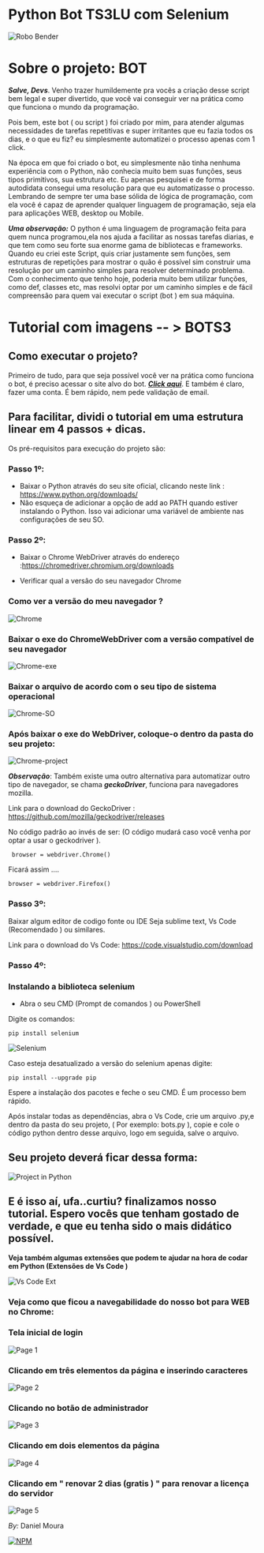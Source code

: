 # Python Bot TS3LU com Selenium

![Robo Bender](https://github.com/mouracfs007/Python-Bot-TS3LU/blob/main/Imagens%20-Tutorial%20BOT%20Ts3LU/bender-robot.jpg "Bender, de futurama")

# Sobre o projeto: BOT
   ***Salve, Devs***. Venho trazer humildemente pra vocês a criação desse script bem legal e super divertido, 
  que você vai conseguir ver na prática como que funciona o mundo da programação.
  
  Pois bem, este bot ( ou script ) foi criado por mim, para atender algumas necessidades de tarefas repetitivas e super irritantes que eu fazia todos os dias,
  e o que eu fiz? eu simplesmente automatizei o processo apenas com 1 click.
  
  Na época em que foi criado o bot, eu simplesmente não tinha nenhuma experiência com o Python, não conhecia muito bem suas funções, seus tipos primitivos, sua estrutura etc.
  Eu apenas pesquisei e de forma autodidata consegui uma resolução para que eu automatizasse o processo. Lembrando de sempre ter uma base sólida de lógica de programação,
  com ela você é capaz de aprender qualquer linguagem de programação, seja ela para aplicações WEB, desktop ou Mobile.
  
  ***Uma observação:*** O python é uma linguagem de programação feita para quem nunca programou,ela nos ajuda a facilitar as nossas tarefas diarias, e que tem como seu forte sua enorme gama de bibliotecas e frameworks.
  Quando eu criei este Script, quis criar justamente sem funções, sem estruturas de repetições para mostrar o quão é possível sim construir uma resolução
  por um caminho simples para resolver determinado problema. Com o conhecimento que tenho hoje, poderia muito bem utilizar funções, como def, classes etc, mas resolvi
  optar por um caminho simples e de fácil compreensão para quem vai executar o script (bot ) em sua máquina.
  
  
  # Tutorial com imagens -- > BOTS3
  
  ## Como executar o projeto? 
  
  Primeiro de tudo, para que seja possível você ver na prática como funciona o bot, é preciso acessar o site alvo do bot. [***Click aqui***](https://www.ts3.lu/registro.php "Site do TS3LU"). E também é claro, fazer uma conta. É bem rápido, nem pede validação de email.
  
  ## Para facilitar, dividi o tutorial em uma estrutura linear em 4 passos + dicas.
  
  Os pré-requisitos para execução do projeto são:
  
  ### Passo 1º:
  
- Baixar o Python através do seu site oficial, clicando neste link : https://www.python.org/downloads/
- Não esqueça de adicionar a opção de add ao PATH quando estiver instalando o Python. Isso vai adicionar uma variável de ambiente nas configurações de seu SO.

### Passo 2º:

- Baixar o Chrome WebDriver através do endereço :https://chromedriver.chromium.org/downloads

- Verificar qual a versão do seu navegador Chrome
### Como ver a versão do meu navegador ? 
![Chrome](https://github.com/mouracfs007/Python-Bot-TS3LU/blob/main/Imagens%20-Tutorial%20BOT%20Ts3LU/drive%203.png "Chrome Webdriver")

### Baixar o exe do ChromeWebDriver com a versão compatível de seu navegador
![Chrome-exe](https://github.com/mouracfs007/Python-Bot-TS3LU/blob/main/Imagens%20-Tutorial%20BOT%20Ts3LU/drive%201.png "Chrome Webdriver")

### Baixar o arquivo de acordo com o seu tipo de sistema operacional
![Chrome-SO](https://github.com/mouracfs007/Python-Bot-TS3LU/blob/main/Imagens%20-Tutorial%20BOT%20Ts3LU/drive%202.png "Chrome Webdriver")

### Após baixar o exe do WebDriver, coloque-o dentro da pasta do seu projeto:
![Chrome-project](https://github.com/mouracfs007/Python-Bot-TS3LU/blob/main/Imagens%20-Tutorial%20BOT%20Ts3LU/drive%204.png "Chrome Webdriver")

***Observação***: Também existe uma outro alternativa para automatizar outro tipo de navegador, se chama ***geckoDriver***, funciona para navegadores mozilla.

Link para o download do GeckoDriver : https://github.com/mozilla/geckodriver/releases

No código padrão ao invés de ser: (O código mudará caso você venha por optar a usar o geckodriver ). 

```
 browser = webdriver.Chrome()
```

Ficará assim ....
```
browser = webdriver.Firefox()
```


### Passo 3º: 

Baixar algum editor de codigo fonte ou IDE
Seja sublime text, Vs Code (Recomendado ) ou similares.


Link para o download do Vs Code: https://code.visualstudio.com/download


### Passo 4º:

### Instalando a biblioteca selenium

- Abra o seu CMD (Prompt de comandos ) ou PowerShell

Digite os comandos:
```
pip install selenium
```

![Selenium](https://github.com/mouracfs007/Python-Bot-TS3LU/blob/main/Imagens%20-Tutorial%20BOT%20Ts3LU/install%20selenium....png "Instalação do selenium como dependências")


Caso esteja desatualizado a versão do selenium apenas digite:

```
pip install --upgrade pip
```

Espere a instalação dos pacotes e feche o seu CMD. É um processo bem rápido.

Após instalar todas as dependências, abra o Vs Code, crie um arquivo .py,e dentro da pasta do seu projeto, ( Por exemplo: bots.py ), copie e cole o código python dentro desse arquivo, logo em seguida, salve o arquivo.

## Seu projeto deverá ficar dessa forma:

![Project in Python](https://github.com/mouracfs007/Python-Bot-TS3LU/blob/main/Imagens%20-Tutorial%20BOT%20Ts3LU/folder%20bots3.png "Pasta do projeto")

## E é isso aí, ufa..curtiu? finalizamos nosso tutorial. Espero vocês que tenham gostado de verdade, e que eu tenha sido o mais didático possível.

**Veja também algumas extensões que podem te ajudar na hora de codar em Python (Extensões de Vs Code )**

![Vs Code Ext](https://github.com/mouracfs007/Python-Bot-TS3LU/blob/main/Imagens%20-Tutorial%20BOT%20Ts3LU/Python%20extension%20image%20fixed.png "Extension Vs Code")


### Veja como que ficou a navegabilidade do nosso bot para WEB no Chrome: 



### Tela inicial de login
![Page 1](https://github.com/mouracfs007/Python-Bot-TS3LU/blob/main/Imagens%20-Tutorial%20BOT%20Ts3LU/page%201.png "Tela inicial")


### Clicando em três elementos da página e inserindo caracteres
![Page 2](https://github.com/mouracfs007/Python-Bot-TS3LU/blob/main/Imagens%20-Tutorial%20BOT%20Ts3LU/page%202.png "Colocando Login")


### Clicando no botão de administrador
![Page 3](https://github.com/mouracfs007/Python-Bot-TS3LU/blob/main/Imagens%20-Tutorial%20BOT%20Ts3LU/page%203.png "Clicando no painel de Administrador")


### Clicando em dois elementos da página
![Page 4](https://github.com/mouracfs007/Python-Bot-TS3LU/blob/main/Imagens%20-Tutorial%20BOT%20Ts3LU/page%204.png "Clicando na checkbox")


### Clicando em " renovar 2 dias (gratis ) " para renovar a licença do servidor
![Page 5](https://github.com/mouracfs007/Python-Bot-TS3LU/blob/main/Imagens%20-Tutorial%20BOT%20Ts3LU/page%205.png "Finalizando a requisição")

  
  _By:_ Daniel Moura
  
  [![NPM](https://img.shields.io/npm/l/react)](https://github.com/mouracfs007/Python-Bot-TS3LU/blob/main/LICENSE)
